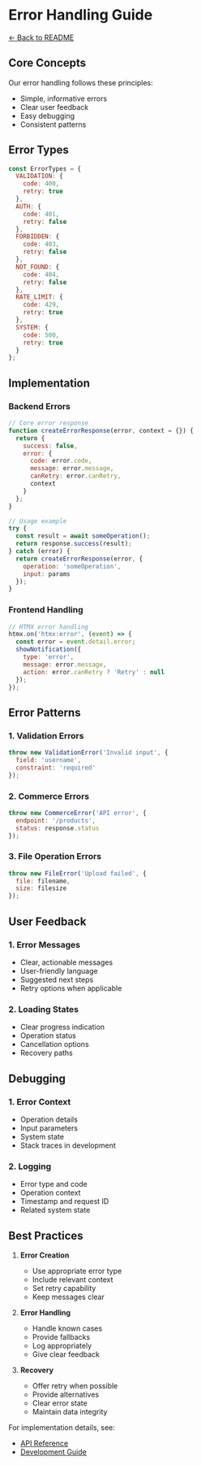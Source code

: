 # Error Handling Guide

[← Back to README](../README.md)

## Core Concepts

Our error handling follows these principles:

- Simple, informative errors
- Clear user feedback
- Easy debugging
- Consistent patterns

## Error Types

```javascript
const ErrorTypes = {
  VALIDATION: {
    code: 400,
    retry: true
  },
  AUTH: {
    code: 401,
    retry: false
  },
  FORBIDDEN: {
    code: 403,
    retry: false
  },
  NOT_FOUND: {
    code: 404,
    retry: false
  },
  RATE_LIMIT: {
    code: 429,
    retry: true
  },
  SYSTEM: {
    code: 500,
    retry: true
  }
};
```

## Implementation

### Backend Errors

```javascript
// Core error response
function createErrorResponse(error, context = {}) {
  return {
    success: false,
    error: {
      code: error.code,
      message: error.message,
      canRetry: error.canRetry,
      context
    }
  };
}

// Usage example
try {
  const result = await someOperation();
  return response.success(result);
} catch (error) {
  return createErrorResponse(error, {
    operation: 'someOperation',
    input: params
  });
}
```

### Frontend Handling

```javascript
// HTMX error handling
htmx.on('htmx:error', (event) => {
  const error = event.detail.error;
  showNotification({
    type: 'error',
    message: error.message,
    action: error.canRetry ? 'Retry' : null
  });
});
```

## Error Patterns

### 1. Validation Errors

```javascript
throw new ValidationError('Invalid input', {
  field: 'username',
  constraint: 'required'
});
```

### 2. Commerce Errors

```javascript
throw new CommerceError('API error', {
  endpoint: '/products',
  status: response.status
});
```

### 3. File Operation Errors

```javascript
throw new FileError('Upload failed', {
  file: filename,
  size: filesize
});
```

## User Feedback

### 1. Error Messages

- Clear, actionable messages
- User-friendly language
- Suggested next steps
- Retry options when applicable

### 2. Loading States

- Clear progress indication
- Operation status
- Cancellation options
- Recovery paths

## Debugging

### 1. Error Context

- Operation details
- Input parameters
- System state
- Stack traces in development

### 2. Logging

- Error type and code
- Operation context
- Timestamp and request ID
- Related system state

## Best Practices

1. **Error Creation**
   - Use appropriate error type
   - Include relevant context
   - Set retry capability
   - Keep messages clear

2. **Error Handling**
   - Handle known cases
   - Provide fallbacks
   - Log appropriately
   - Give clear feedback

3. **Recovery**
   - Offer retry when possible
   - Provide alternatives
   - Clear error state
   - Maintain data integrity

For implementation details, see:

- [API Reference](api-reference.md)
- [Development Guide](development.md)
